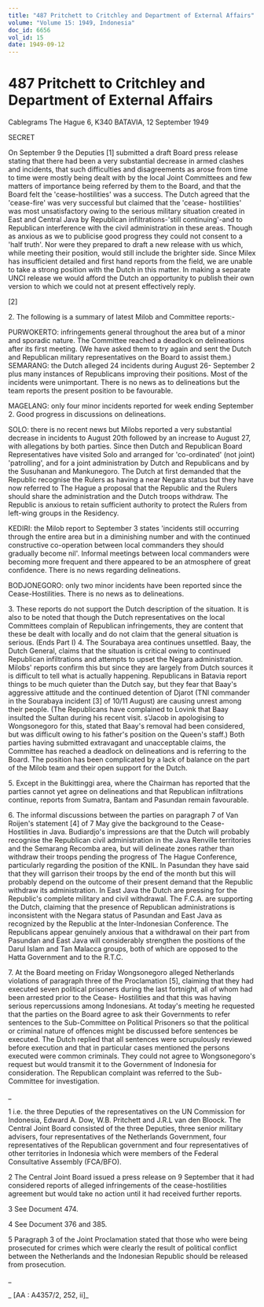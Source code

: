 ```yaml
---
title: "487 Pritchett to Critchley and Department of External Affairs"
volume: "Volume 15: 1949, Indonesia"
doc_id: 6656
vol_id: 15
date: 1949-09-12
---
```


# 487 Pritchett to Critchley and Department of External Affairs

Cablegrams The Hague 6, K340 BATAVIA, 12 September 1949

SECRET

On September 9 the Deputies [1] submitted a draft Board press release stating that there had been a very substantial decrease in armed clashes and incidents, that such difficulties and disagreements as arose from time to time were mostly being dealt with by the local Joint Committees and few matters of importance being referred by them to the Board, and that the Board felt the 'cease-hostilities' was a success. The Dutch agreed that the 'cease-fire' was very successful but claimed that the 'cease- hostilities' was most unsatisfactory owing to the serious military situation created in East and Central Java by Republican infiltrations-'still continuing'-and to Republican interference with the civil administration in these areas. Though as anxious as we to publicise good progress they could not consent to a 'half truth'. Nor were they prepared to draft a new release with us which, while meeting their position, would still include the brighter side. Since Milex has insufficient detailed and first hand reports from the field, we are unable to take a strong position with the Dutch in this matter. In making a separate UNCI release we would afford the Dutch an opportunity to publish their own version to which we could not at present effectively reply.

[2]

2\. The following is a summary of latest Milob and Committee reports:-

PURWOKERTO: infringements general throughout the area but of a minor and sporadic nature. The Committee reached a deadlock on delineations after its first meeting. (We have asked them to try again and sent the Dutch and Republican military representatives on the Board to assist them.) SEMARANG: the Dutch alleged 24 incidents during August 26- September 2 plus many instances of Republicans improving their positions. Most of the incidents were unimportant. There is no news as to delineations but the team reports the present position to be favourable.

MAGELANG: only four minor incidents reported for week ending September 2. Good progress in discussions on delineations.

SOLO: there is no recent news but Milobs reported a very substantial decrease in incidents to August 20th followed by an increase to August 27, with allegations by both parties. Since then Dutch and Republican Board Representatives have visited Solo and arranged for 'co-ordinated' (not joint) 'patrolling', and for a joint administration by Dutch and Republicans and by the Susuhanan and Mankunegoro. The Dutch at first demanded that the Republic recognise the Rulers as having a near Negara status but they have now referred to The Hague a proposal that the Republic and the Rulers should share the administration and the Dutch troops withdraw. The Republic is anxious to retain sufficient authority to protect the Rulers from left-wing groups in the Residency.

KEDIRI: the Milob report to September 3 states 'incidents still occurring through the entire area but in a diminishing number and with the continued constructive co-operation between local commanders they should gradually become nil'. Informal meetings between local commanders were becoming more frequent and there appeared to be an atmosphere of great confidence. There is no news regarding delineations.

BODJONEGORO: only two minor incidents have been reported since the Cease-Hostilities. There is no news as to delineations.

3\. These reports do not support the Dutch description of the situation. It is also to be noted that though the Dutch representatives on the local Committees complain of Republican infringements, they are content that these be dealt with locally and do not claim that the general situation is serious. (Ends Part I) 4. The Sourabaya area continues unsettled. Baay, the Dutch General, claims that the situation is critical owing to continued Republican infiltrations and attempts to upset the Negara administration. Milobs' reports confirm this but since they are largely from Dutch sources it is difficult to tell what is actually happening. Republicans in Batavia report things to be much quieter than the Dutch say, but they fear that Baay's aggressive attitude and the continued detention of Djarot (TNI commander in the Sourabaya incident [3] of 10/11 August) are causing unrest among their people. (The Republicans have complained to Lovink that Baay insulted the Sultan during his recent visit. s'Jacob in apologising to Wongsonegoro for this, stated that Baay's removal had been considered, but was difficult owing to his father's position on the Queen's staff.) Both parties having submitted extravagant and unacceptable claims, the Committee has reached a deadlock on delineations and is referring to the Board. The position has been complicated by a lack of balance on the part of the Milob team and their open support for the Dutch.

5\. Except in the Bukittinggi area, where the Chairman has reported that the parties cannot yet agree on delineations and that Republican infiltrations continue, reports from Sumatra, Bantam and Pasundan remain favourable.

6\. The informal discussions between the parties on paragraph 7 of Van Roijen's statement [4] of 7 May give the background to the Cease- Hostilities in Java. Budiardjo's impressions are that the Dutch will probably recognise the Republican civil administration in the Java Renville territories and the Semarang Recomba area, but will delineate zones rather than withdraw their troops pending the progress of The Hague Conference, particularly regarding the position of the KNIL. In Pasundan they have said that they will garrison their troops by the end of the month but this will probably depend on the outcome of their present demand that the Republic withdraw its administration. In East Java the Dutch are pressing for the Republic's complete military and civil withdrawal. The F.C.A. are supporting the Dutch, claiming that the presence of Republican administrations is inconsistent with the Negara status of Pasundan and East Java as recognized by the Republic at the Inter-Indonesian Conference. The Republicans appear genuinely anxious that a withdrawal on their part from Pasundan and East Java will considerably strengthen the positions of the Darul Islam and Tan Malacca groups, both of which are opposed to the Hatta Government and to the R.T.C.

7\. At the Board meeting on Friday Wongsonegoro alleged Netherlands violations of paragraph three of the Proclamation [5], claiming that they had executed seven political prisoners during the last fortnight, all of whom had been arrested prior to the Cease- Hostilities and that this was having serious repercussions among Indonesians. At today's meeting he requested that the parties on the Board agree to ask their Governments to refer sentences to the Sub-Committee on Political Prisoners so that the political or criminal nature of offences might be discussed before sentences be executed. The Dutch replied that all sentences were scrupulously reviewed before execution and that in particular cases mentioned the persons executed were common criminals. They could not agree to Wongsonegoro's request but would transmit it to the Government of Indonesia for consideration. The Republican complaint was referred to the Sub-Committee for investigation.

_

1 i.e. the three Deputies of the representatives on the UN Commission for Indonesia, Edward A. Dow, W.B. Pritchett and J.R.L van den Bloock. The Central Joint Board consisted of the three Deputies, three senior military advisers, four representatives of the Netherlands Government, four representatives of the Republican government and four representatives of other territories in Indonesia which were members of the Federal Consultative Assembly (FCA/BFO).

2 The Central Joint Board issued a press release on 9 September that it had considered reports of alleged infringements of the cease-hostilities agreement but would take no action until it had received further reports.

3 See Document 474.

4 See Document 376 and 385.

5 Paragraph 3 of the Joint Proclamation stated that those who were being prosecuted for crimes which were clearly the result of political conflict between the Netherlands and the Indonesian Republic should be released from prosecution.

_

_ [AA : A4357/2, 252, ii]_
